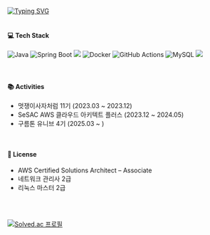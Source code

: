 [![Typing SVG](https://readme-typing-svg.herokuapp.com?font=Bungee+Outline&size=30&pause=1000&color=0078FF&width=435&lines=Hello+Sungmin's+Github)](https://git.io/typing-svg)
<br><br>



#### 💻 Tech Stack
![Java](https://img.shields.io/badge/Java-007396?style=flat-square&logo=Java&logoColor=white) ![Spring Boot](https://img.shields.io/badge/Spring%20Boot-6DB33F?style=flat-square&logo=Spring&logoColor=white)
<img src="https://img.shields.io/badge/AWS-232F3E?style=flat&logo=amazon&logoColor=white"/> ![Docker](https://img.shields.io/badge/Docker-2496ED?style=flat-square&logo=Docker&logoColor=white) ![GitHub Actions](https://img.shields.io/badge/GitHub%20Actions-2088FF?style=flat-square&logo=githubactions&logoColor=white) ![MySQL](https://img.shields.io/badge/MySQL-003545?style=flat-square&logo=MySQL&logoColor=white)
<img src="https://img.shields.io/badge/Redis-DC382D?style=flat&logo=redis&logoColor=white"/>
<br><br><br>




#### 📚 Activities
- 멋쟁이사자처럼 11기 (2023.03 ~ 2023.12)
- SeSAC AWS 클라우드 아키텍트 플러스 (2023.12 ~ 2024.05)
- 구름톤 유니브 4기 (2025.03 ~ )
<br>



#### 🪪 License
- AWS Certified Solutions Architect – Associate<br>
- 네트워크 관리사 2급
- 리눅스 마스터 2급
<br>
<br>


[![Solved.ac
프로필](http://mazassumnida.wtf/api/generate_badge?boj=hskhsmm)](https://solved.ac/hskhsmm)

